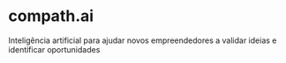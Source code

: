 # compath.ai
Inteligência artificial para ajudar novos empreendedores a validar ideias e identificar oportunidades
